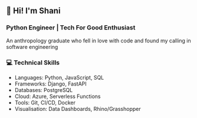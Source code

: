 ## 👋 Hi! I'm Shani

### Python Engineer | Tech For Good Enthusiast

An anthropology graduate who fell in love with code and found my calling in software engineering

### 💻 Technical Skills

- Languages: Python, JavaScript, SQL
- Frameworks: Django, FastAPI
- Databases: PostgreSQL
- Cloud: Azure, Serverless Functions
- Tools: Git, CI/CD, Docker
- Visualisation: Data Dashboards, Rhino/Grasshopper

<!--
**shenriques/shenriques** is a ✨ _special_ ✨ repository because its `README.md` (this file) appears on your GitHub profile.

Here are some ideas to get you started:

- 🔭 I’m currently working on ...
- 🌱 I’m currently learning ...
- 👯 I’m looking to collaborate on ...
- 🤔 I’m looking for help with ...
- 💬 Ask me about ...
- 📫 How to reach me: ...
- 😄 Pronouns: ...
- ⚡ Fun fact: ...
-->
